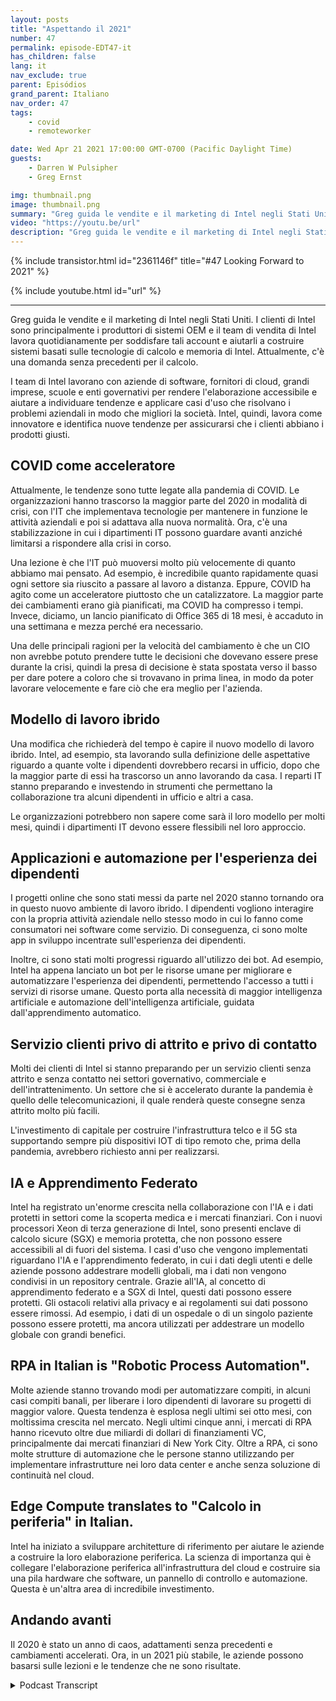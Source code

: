 ```yaml
---
layout: posts
title: "Aspettando il 2021"
number: 47
permalink: episode-EDT47-it
has_children: false
lang: it
nav_exclude: true
parent: Episódios
grand_parent: Italiano
nav_order: 47
tags:
    - covid
    - remoteworker

date: Wed Apr 21 2021 17:00:00 GMT-0700 (Pacific Daylight Time)
guests:
    - Darren W Pulsipher
    - Greg Ernst

img: thumbnail.png
image: thumbnail.png
summary: "Greg guida le vendite e il marketing di Intel negli Stati Uniti. I clienti di Intel sono principalmente i produttori di sistemi OEM e la forza vendita di Intel lavora quotidianamente per assistere tali account e aiutarli a costruire sistemi basati sulle tecnologie di calcolo e memoria di Intel. Attualmente c'è una richiesta senza precedenti per il calcolo. Le squadre di Intel collaborano con aziende software, fornitori di cloud, aziende Fortune 1000, scuole e agenzie governative per rendere accessibile il calcolo e aiutare a identificare tendenze e applicare casi d'uso che risolvano i problemi aziendali in modo che si migliori la società. Intel, quindi, opera come innovatrice di tendenza e identifica nuove tendenze per assicurarsi che i clienti abbiano i prodotti giusti."
video: "https://youtu.be/url"
description: "Greg guida le vendite e il marketing di Intel negli Stati Uniti. I clienti di Intel sono principalmente i produttori di sistemi OEM e la forza vendita di Intel lavora quotidianamente per assistere tali account e aiutarli a costruire sistemi basati sulle tecnologie di calcolo e memoria di Intel. Attualmente c'è una richiesta senza precedenti per il calcolo. Le squadre di Intel collaborano con aziende software, fornitori di cloud, aziende Fortune 1000, scuole e agenzie governative per rendere accessibile il calcolo e aiutare a identificare tendenze e applicare casi d'uso che risolvano i problemi aziendali in modo che si migliori la società. Intel, quindi, opera come innovatrice di tendenza e identifica nuove tendenze per assicurarsi che i clienti abbiano i prodotti giusti."
---
```


<div>
{% include transistor.html id="2361146f" title="#47 Looking Forward to 2021" %}

{% include youtube.html id="url" %}
</div>

---

Greg guida le vendite e il marketing di Intel negli Stati Uniti. I clienti di Intel sono principalmente i produttori di sistemi OEM e il team di vendita di Intel lavora quotidianamente per soddisfare tali account e aiutarli a costruire sistemi basati sulle tecnologie di calcolo e memoria di Intel. Attualmente, c'è una domanda senza precedenti per il calcolo.

I team di Intel lavorano con aziende di software, fornitori di cloud, grandi imprese, scuole e enti governativi per rendere l'elaborazione accessibile e aiutare a individuare tendenze e applicare casi d'uso che risolvano i problemi aziendali in modo che migliori la società. Intel, quindi, lavora come innovatore e identifica nuove tendenze per assicurarsi che i clienti abbiano i prodotti giusti.

## COVID come acceleratore

Attualmente, le tendenze sono tutte legate alla pandemia di COVID. Le organizzazioni hanno trascorso la maggior parte del 2020 in modalità di crisi, con l'IT che implementava tecnologie per mantenere in funzione le attività aziendali e poi si adattava alla nuova normalità. Ora, c'è una stabilizzazione in cui i dipartimenti IT possono guardare avanti anziché limitarsi a rispondere alla crisi in corso.

Una lezione è che l'IT può muoversi molto più velocemente di quanto abbiamo mai pensato. Ad esempio, è incredibile quanto rapidamente quasi ogni settore sia riuscito a passare al lavoro a distanza. Eppure, COVID ha agito come un acceleratore piuttosto che un catalizzatore. La maggior parte dei cambiamenti erano già pianificati, ma COVID ha compresso i tempi. Invece, diciamo, un lancio pianificato di Office 365 di 18 mesi, è accaduto in una settimana e mezza perché era necessario.

Una delle principali ragioni per la velocità del cambiamento è che un CIO non avrebbe potuto prendere tutte le decisioni che dovevano essere prese durante la crisi, quindi la presa di decisione è stata spostata verso il basso per dare potere a coloro che si trovavano in prima linea, in modo da poter lavorare velocemente e fare ciò che era meglio per l'azienda.

## Modello di lavoro ibrido

Una modifica che richiederà del tempo è capire il nuovo modello di lavoro ibrido. Intel, ad esempio, sta lavorando sulla definizione delle aspettative riguardo a quante volte i dipendenti dovrebbero recarsi in ufficio, dopo che la maggior parte di essi ha trascorso un anno lavorando da casa. I reparti IT stanno preparando e investendo in strumenti che permettano la collaborazione tra alcuni dipendenti in ufficio e altri a casa.

Le organizzazioni potrebbero non sapere come sarà il loro modello per molti mesi, quindi i dipartimenti IT devono essere flessibili nel loro approccio.

## Applicazioni e automazione per l'esperienza dei dipendenti

I progetti online che sono stati messi da parte nel 2020 stanno tornando ora in questo nuovo ambiente di lavoro ibrido. I dipendenti vogliono interagire con la propria attività aziendale nello stesso modo in cui lo fanno come consumatori nei software come servizio. Di conseguenza, ci sono molte app in sviluppo incentrate sull'esperienza dei dipendenti.

Inoltre, ci sono stati molti progressi riguardo all'utilizzo dei bot. Ad esempio, Intel ha appena lanciato un bot per le risorse umane per migliorare e automatizzare l'esperienza dei dipendenti, permettendo l'accesso a tutti i servizi di risorse umane. Questo porta alla necessità di maggior intelligenza artificiale e automazione dell'intelligenza artificiale, guidata dall'apprendimento automatico.

## Servizio clienti privo di attrito e privo di contatto

Molti dei clienti di Intel si stanno preparando per un servizio clienti senza attrito e senza contatto nei settori governativo, commerciale e dell'intrattenimento. Un settore che si è accelerato durante la pandemia è quello delle telecomunicazioni, il quale renderà queste consegne senza attrito molto più facili.

L'investimento di capitale per costruire l'infrastruttura telco e il 5G sta supportando sempre più dispositivi IOT di tipo remoto che, prima della pandemia, avrebbero richiesto anni per realizzarsi.

## IA e Apprendimento Federato

Intel ha registrato un'enorme crescita nella collaborazione con l'IA e i dati protetti in settori come la scoperta medica e i mercati finanziari. Con i nuovi processori Xeon di terza generazione di Intel, sono presenti enclave di calcolo sicure (SGX) e memoria protetta, che non possono essere accessibili al di fuori del sistema. I casi d'uso che vengono implementati riguardano l'IA e l'apprendimento federato, in cui i dati degli utenti e delle aziende possono addestrare modelli globali, ma i dati non vengono condivisi in un repository centrale. Grazie all'IA, al concetto di apprendimento federato e a SGX di Intel, questi dati possono essere protetti. Gli ostacoli relativi alla privacy e ai regolamenti sui dati possono essere rimossi. Ad esempio, i dati di un ospedale o di un singolo paziente possono essere protetti, ma ancora utilizzati per addestrare un modello globale con grandi benefici.

## RPA in Italian is "Robotic Process Automation".

Molte aziende stanno trovando modi per automatizzare compiti, in alcuni casi compiti banali, per liberare i loro dipendenti di lavorare su progetti di maggior valore. Questa tendenza è esplosa negli ultimi sei otto mesi, con moltissima crescita nel mercato. Negli ultimi cinque anni, i mercati di RPA hanno ricevuto oltre due miliardi di dollari di finanziamenti VC, principalmente dai mercati finanziari di New York City. Oltre a RPA, ci sono molte strutture di automazione che le persone stanno utilizzando per implementare infrastrutture nei loro data center e anche senza soluzione di continuità nel cloud.

## Edge Compute translates to "Calcolo in periferia" in Italian.

Intel ha iniziato a sviluppare architetture di riferimento per aiutare le aziende a costruire la loro elaborazione periferica. La scienza di importanza qui è collegare l'elaborazione periferica all'infrastruttura del cloud e costruire sia una pila hardware che software, un pannello di controllo e automazione. Questa è un'altra area di incredibile investimento.

## Andando avanti

Il 2020 è stato un anno di caos, adattamenti senza precedenti e cambiamenti accelerati. Ora, in un 2021 più stabile, le aziende possono basarsi sulle lezioni e le tendenze che ne sono risultate.



<details>
<summary> Podcast Transcript </summary>

<p></p>

</details>
